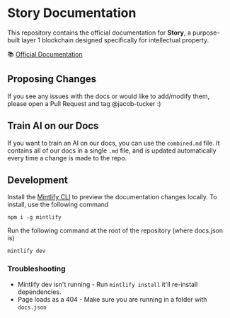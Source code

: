 # Story Documentation

This repository contains the official documentation for **Story**, a purpose-built layer 1 blockchain designed specifically for intellectual property.

📚 [Official Documentation](https://docs.story.foundation)

## Proposing Changes

If you see any issues with the docs or would like to add/modify them, please open a Pull Request and tag @jacob-tucker :)

## Train AI on our Docs

If you want to train an AI on our docs, you can use the `combined.md` file. It contains all of our docs in a single `.md` file, and is updated automatically every time a change is made to the repo.

## Development

Install the [Mintlify CLI](https://www.npmjs.com/package/mintlify) to preview the documentation changes locally. To install, use the following command

```
npm i -g mintlify
```

Run the following command at the root of the repository (where docs.json is)

```
mintlify dev
```

### Troubleshooting

- Mintlify dev isn't running - Run `mintlify install` it'll re-install dependencies.
- Page loads as a 404 - Make sure you are running in a folder with `docs.json`
